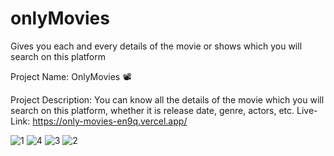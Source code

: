 # onlyMovies
Gives you each and every details of the movie or shows which you will search on this platform


Project Name: OnlyMovies 📽️ 

Project Description: You can know all the details of the movie which you will search on this platform, whether it is release date, genre, actors, etc.
Live-Link: https://only-movies-en9q.vercel.app/


![1](https://github.com/user-attachments/assets/c4b07712-90d1-4553-95a4-b4446a8c3c1b)
![4](https://github.com/user-attachments/assets/df4a9bd3-7639-45fe-939d-2bb02b82b649)
![3](https://github.com/user-attachments/assets/8c2d018d-b5bf-4321-a724-694c8cb52e00)
![2](https://github.com/user-attachments/assets/ec54c6f9-58fa-4f4b-82fd-422907a75c1a)

